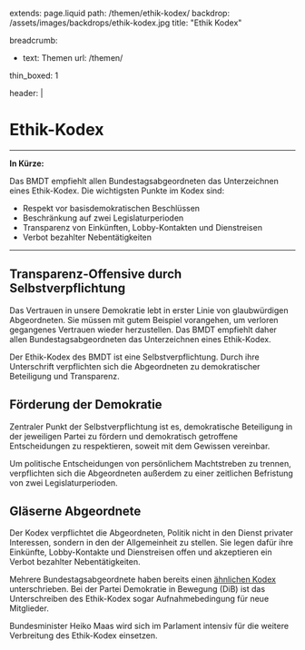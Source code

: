 extends: page.liquid
path: /themen/ethik-kodex/
backdrop: /assets/images/backdrops/ethik-kodex.jpg
title: "Ethik Kodex"

breadcrumb:
 - text: Themen
   url: /themen/

thin_boxed: 1

header: |
    <h1>Ethik-Kodex</h1>
    <hr>
    <p><strong>In Kürze:</strong></p>
    <p>Das BMDT empfiehlt allen Bundestagsabgeordneten das Unterzeichnen eines Ethik-Kodex. Die wichtigsten Punkte im Kodex sind:</p>
    <ul>
    <li>Respekt vor basisdemokratischen Beschlüssen</li>
    <li>Beschränkung auf zwei Legislaturperioden</li>
    <li>Transparenz von Einkünften, Lobby-Kontakten und Dienstreisen</li>
    <li>Verbot bezahlter Nebentätigkeiten</li>
    </ul>


---


## Transparenz-Offensive durch Selbstverpflichtung
Das Vertrauen in unsere Demokratie lebt in erster Linie von glaubwürdigen Abgeordneten. Sie müssen mit gutem Beispiel vorangehen, um verloren gegangenes Vertrauen wieder herzustellen. Das BMDT empfiehlt daher allen Bundestagsabgeordneten das Unterzeichnen eines Ethik-Kodex.

Der Ethik-Kodex des BMDT ist eine Selbstverpflichtung. Durch ihre Unterschrift verpflichten sich die Abgeordneten zu demokratischer Beteiligung und Transparenz.

## Förderung der Demokratie
Zentraler Punkt der Selbstverpflichtung ist es, demokratische Beteiligung in der jeweiligen Partei zu fördern und demokratisch getroffene Entscheidungen zu respektieren, soweit mit dem Gewissen vereinbar.

Um politische Entscheidungen von persönlichem Machtstreben zu trennen, verpflichten sich die Abgeordneten außerdem zu einer zeitlichen Befristung von zwei Legislaturperioden.

## Gläserne Abgeordnete 
Der Kodex verpflichtet die Abgeordneten, Politik nicht in den Dienst privater Interessen, sondern in den der Allgemeinheit zu stellen. Sie legen dafür ihre Einkünfte, Lobby-Kontakte und Dienstreisen offen und akzeptieren ein Verbot bezahlter Nebentätigkeiten.

Mehrere Bundestagsabgeordnete haben bereits einen [ähnlichen Kodex](https://bewegung.jetzt/ethik-kodex/) unterschrieben. Bei der Partei Demokratie in Bewegung (DiB) ist das Unterschreiben des Ethik-Kodex sogar Aufnahmebedingung für neue Mitglieder.

Bundesminister Heiko Maas wird sich im Parlament intensiv für die weitere Verbreitung des Ethik-Kodex einsetzen.
